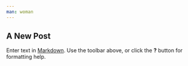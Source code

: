 ```yaml
---
man: woman
---
```

## A New Post

Enter text in [Markdown](http://daringfireball.net/projects/markdown/). Use the toolbar above, or click the **?** button for formatting help.

